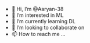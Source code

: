 - 👋 Hi, I’m @Aaryan-38
- 👀 I’m interested in ML
- 🌱 I’m currently learning DL
- 💞️ I’m looking to collaborate on 
- 📫 How to reach me ...

<!---
Aaryan-38/Aaryan-38 is a ✨ special ✨ repository because its `README.md` (this file) appears on your GitHub profile.
You can click the Preview link to take a look at your changes.
--->
